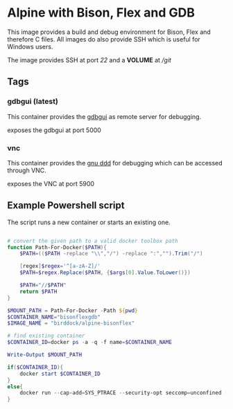 # Alpine with Bison, Flex and GDB

This image provides a build and debug environment for Bison, Flex and therefore C files. All images do also provide SSH which is useful for Windows users.

The image provides SSH at port *22* and a **VOLUME** at */git*

## Tags

### gdbgui (latest)

This container provides the [gdbgui](https://gdbgui.com/) as remote server for debugging.

exposes the gdbgui at port 5000

### vnc

This container provides the [gnu ddd](https://www.gnu.org/software/ddd/) for debugging which can be accessed through VNC.

exposes the VNC at port 5900

## Example Powershell script

The script runs a new container or starts an existing one.

````Powershell

# convert the given path to a valid docker toolbox path
function Path-For-Docker($PATH){
    $PATH=(($PATH -replace "\\","/") -replace ":","").Trim("/")

    [regex]$regex='^[a-zA-Z]/'
    $PATH=$regex.Replace($PATH, {$args[0].Value.ToLower()})

    $PATH="//$PATH"
    return $PATH
}

$MOUNT_PATH = Path-For-Docker -Path ${pwd}
$CONTAINER_NAME="bisonflexgdb"
$IMAGE_NAME = "birddock/alpine-bisonflex"

# find existing container
$CONTAINER_ID=docker ps -a -q -f name=$CONTAINER_NAME

Write-Output $MOUNT_PATH

if($CONTAINER_ID){
    docker start $CONTAINER_ID
}
else{
    docker run --cap-add=SYS_PTRACE --security-opt seccomp=unconfined -d -v "${MOUNT_PATH}://git" -p 5000:5000 -p 2222:22 --name $CONTAINER_NAME $IMAGE_NAME
}

````
